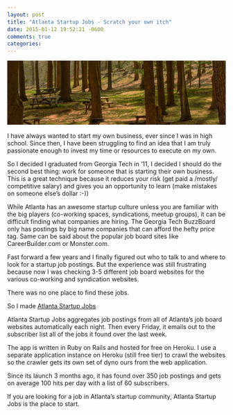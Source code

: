 ```yaml
---
layout: post
title: "Atlanta Startup Jobs - Scratch your own itch"
date: 2015-01-12 19:52:21 -0600
comments: true
categories: 
---
```


<img src="/images/park.jpg" title="Atlanta Startup Jobs - Scratch your own itch" class="banner-img"  />

I have always wanted to start my own business, ever since I was in high school. Since then, I have been struggling to find an idea that I am truly passionate enough to invest my time or resources to execute on my own.

So I decided I graduated from Georgia Tech in ‘11, I decided I should do the second best thing: work for someone that is starting their own business. This is a great technique because it reduces your risk (get paid a /mostly/ competitive salary) and gives you an opportunity to learn (make mistakes on someone else’s dollar :-))

While Atlanta has an awesome startup culture unless you are familiar with the big players (co-working spaces, syndications, meetup groups), it can be difficult finding what companies are hiring. The Georgia Tech BuzzBoard only has postings by big name companies that can afford the hefty price tag. Same can be said about the popular job board sites like CareerBuilder.com or Monster.com.

Fast forward a few years and I finally figured out who to talk to and where to look for a startup job postings. But the experience was still frustrating because now I was checking 3-5 different job board websites for the various co-working and syndication websites.

There was no one place to find these jobs.

So I made [Atlanta Startup Jobs](http://www.atlantastartupjobs.com)

Atlanta Startup Jobs aggregates job postings from all of Atlanta’s job board websites automatically each night. Then every Friday, it emails out to the subscriber list all of the jobs it found over the last week.

The app is written in Ruby on Rails and hosted for free on Heroku. I use a separate application instance on Heroku (still free tier) to crawl the websites so the crawler gets its own set of dyno ours from the web application.

Since its launch 3 months ago, it has found over 350 job postings and gets on average 100 hits per day with a list of 60 subscribers.

If you are looking for a job in Atlanta’s startup community, Atlanta Startup Jobs is the place to start.